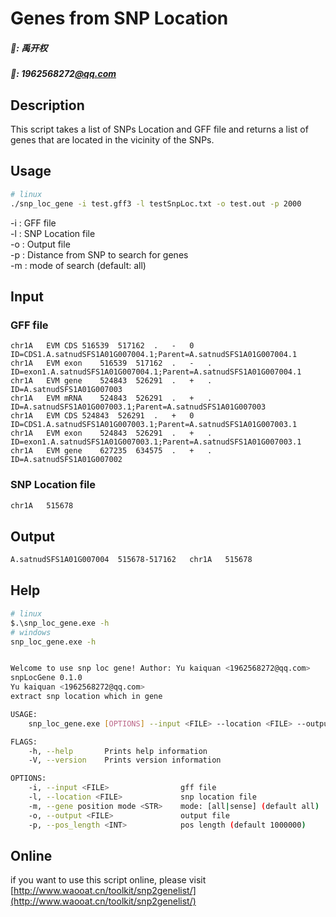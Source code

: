 # Genes from SNP Location

##### 🙈: **禹开权**

##### 📧: **1962568272**[@qq.com](/qq.com)

## Description

This script takes a list of SNPs Location and GFF file and returns a list of genes that are located in the vicinity of the SNPs.

## Usage

```bash
# linux
./snp_loc_gene -i test.gff3 -l testSnpLoc.txt -o test.out -p 2000
```

-i : GFF file </br>
-l : SNP Location file </br>
-o : Output file </br>
-p : Distance from SNP to search for genes </br>
-m : mode of search (default: all) </br>

## Input

### GFF file

```gff
chr1A	EVM	CDS	516539	517162	.	-	0	ID=CDS1.A.satnudSFS1A01G007004.1;Parent=A.satnudSFS1A01G007004.1
chr1A	EVM	exon	516539	517162	.	-	.	ID=exon1.A.satnudSFS1A01G007004.1;Parent=A.satnudSFS1A01G007004.1
chr1A	EVM	gene	524843	526291	.	+	.	ID=A.satnudSFS1A01G007003
chr1A	EVM	mRNA	524843	526291	.	+	.	ID=A.satnudSFS1A01G007003.1;Parent=A.satnudSFS1A01G007003
chr1A	EVM	CDS	524843	526291	.	+	0	ID=CDS1.A.satnudSFS1A01G007003.1;Parent=A.satnudSFS1A01G007003.1
chr1A	EVM	exon	524843	526291	.	+	.	ID=exon1.A.satnudSFS1A01G007003.1;Parent=A.satnudSFS1A01G007003.1
chr1A	EVM	gene	627235	634575	.	+	.	ID=A.satnudSFS1A01G007002
```

### SNP Location file

```txt
chr1A	515678
```

## Output

```txt
A.satnudSFS1A01G007004	515678-517162	chr1A	515678
```

## Help

```bash
# linux
$.\snp_loc_gene.exe -h
# windows
snp_loc_gene.exe -h


Welcome to use snp loc gene! Author: Yu kaiquan <1962568272@qq.com>
snpLocGene 0.1.0
Yu kaiquan <1962568272@qq.com>
extract snp location which in gene

USAGE:
    snp_loc_gene.exe [OPTIONS] --input <FILE> --location <FILE> --output <FILE>

FLAGS:
    -h, --help       Prints help information
    -V, --version    Prints version information

OPTIONS:
    -i, --input <FILE>                gff file
    -l, --location <FILE>             snp location file
    -m, --gene position mode <STR>    mode: [all|sense] (default all)
    -o, --output <FILE>               output file
    -p, --pos_length <INT>            pos length (default 1000000)
```

## Online

if you want to use this script online, please visit [http://www.waooat.cn/toolkit/snp2genelist/](http://www.waooat.cn/toolkit/snp2genelist/)

